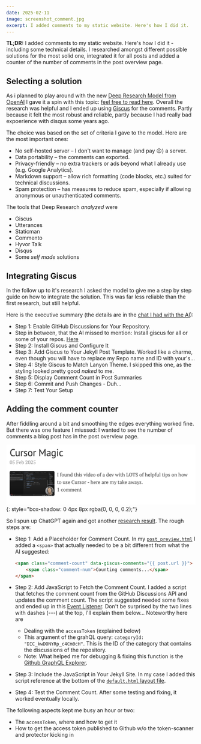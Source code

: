 ```yaml
---
date: 2025-02-11
image: screenshot_comment.jpg
excerpt: I added comments to my static website. Here's how I did it.
---
```


**TL;DR:** I added comments to my static website. Here's how I did it - including some technical details. I researched amongst different possible solutions for the most solid one, integrated it for all posts and added a counter of the number of comments in the post overview page.

## Selecting a solution

As i planned to play around with the new [Deep Research Model from OpenAI](https://openai.com/index/introducing-deep-research/) I gave it a spin with this topic: [feel free to read here](https://chatgpt.com/share/67a8aea4-9bc8-8009-917b-8855ebdd4776). Overall the research was helpful and I ended up using [Giscus](https://giscus.app/) for the comments. Partly because it felt the most robust and reliable, partly because I had really bad expoerience with disqus some years ago.

The choice was based on the set of criteria I gave to the model. Here are the most important ones:

- No self-hosted server – I don't want to manage (and pay 😉) a server.
- Data portability – the comments can exported.
- Privacy-friendly – no extra trackers or ads beyond what I already use (e.g. Google Analytics).
- Markdown support – allow rich formatting (code blocks, etc.) suited for technical discussions.
- Spam protection – has measures to reduce spam, especially if allowing anonymous or unauthenticated comments.

The tools that Deep Research _analyzed_ were 

* Giscus
* Utterances
* Staticman
* Commento
* Hyvor Talk
* Disqus
* Some _self made_ solutions

## Integrating Giscus

In the follow up to it's research I asked the model to give me a step by step guide on how to integrate the solution. This was far less reliable than the first research, but still helpful. 

Here is the executive summary (the details are in the [chat I had with the AI](https://chatgpt.com/share/67a8aea4-9bc8-8009-917b-8855ebdd4776)):

- Step 1: Enable GitHub Discussions for Your Repository. 
- Step in between, that the AI missed to mention: Install giscus for all or some of your repos. [Here](https://github.com/apps/giscus/installations/select_target)
- Step 2: Install Giscus and Configure It
- Step 3: Add Giscus to Your Jekyll Post Template. Worked like a charme, even though you will have to replace my Repo name and ID with your's...
- Step 4: Style Giscus to Match Lanyon Theme. I skipped this one, as the styling looked pretty good _naked_ to me.
- Step 5: Display Comment Count in Post Summaries
- Step 6: Commit and Push Changes - Duh...
- Step 7: Test Your Setup

## Adding the comment counter

After fiddling around a bit and smoothing the edges everything worked fine. But there was one feature I miussed: I wanted to see the number of comments a blog post has in the post overview page.

![Comment counter](screenshot_comment_counter.jpg){: style="box-shadow: 0 4px 8px rgba(0, 0, 0, 0.2);"}

So I spun up ChatGPT again and got another [research result](https://chatgpt.com/share/67ab5f69-4ddc-8009-8471-a35e00cb6a43). The rough steps are:

* Step 1: Add a Placeholder for Comment Count. In my [`post_preview.html`](https://github.com/tillg/grtnr.com_2024/blob/main/_includes/post_preview.html) I added a `<span>` that actually needed to be a bit different from what the AI suggested:

    ```html
    <span class="comment-count" data-giscus-comments="{{ post.url }}">
        <span class="comment-num">Counting comments...</span>
    </span>
    ```

* Step 2: Add JavaScript to Fetch the Comment Count. I added a script that fetches the comment count from the GitHub Discussions API and updates the comment count. The script suggested needed some fixes and ended up in this [Event Listener](https://github.com/tillg/grtnr.com_2024/blob/main/assets/js/giscus-comments.js). Don't be surprised by the two lines with dashes (---) at the top, I'll explain them below... Noteworthy here are
  * Dealing with the `accessToken` (explained below)
  * This argument of the grahQL query: `categoryId: "DIC_kwDONYRp_c4Cm0cH"`. This is the ID of the category that contains the discussions of the repository. 
  * Note: What helped me for debugging & fixing this function is the [Github GraphQL Explorer](https://docs.github.com/en/graphql/overview/explorer).
* Step 3: Include the JavaScript in Your Jekyll Site. In my case I added this script reference at the bottom of the [`default.html` layout file](https://github.com/tillg/grtnr.com_2024/blob/main/_layouts/default.html).
* Step 4: Test the Comment Count. After some testing and fixing, it worked eventually locally.

The following aspects kept me busy an hour or two:

* The `accessToken`, where and how to get it
* How to get the access token published to Github w/o the token-scanner and protector kicking in




